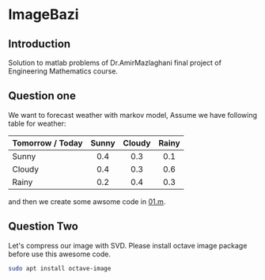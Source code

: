 # ImageBazi
## Introduction
Solution to matlab problems of Dr.AmirMazlaghani final project of Engineering Mathematics course.

## Question one
We want to forecast weather with markov model, Assume we have following table for weather:

| Tomorrow / Today | Sunny | Cloudy | Rainy |
|:---------------- |:-----:|:------:|:-----:|
| Sunny            |  0.4  |  0.3   |  0.1  |
| Cloudy           |  0.4  |  0.3   |  0.6  |
| Rainy            |  0.2  |  0.4   |  0.3  |

and then we create some awsome code in [01.m](01.m).

## Question Two
Let's compress our image with SVD. Please install octave image package before use this awesome code.

```sh
sudo apt install octave-image
```
